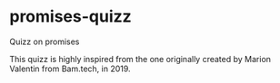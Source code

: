 # promises-quizz
Quizz on promises

This quizz is highly inspired from the one originally created by Marion Valentin from Bam.tech, in 2019.
